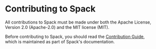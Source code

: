 # Contributing to Spack

All contributions to Spack must be made under both the Apache License,
Version 2.0 (Apache-2.0) and the MIT license (MIT).

Before contributing to Spack, you should read the
[Contribution Guide](https://spack.readthedocs.io/en/latest/contribution_guide.html),
which is maintained as part of Spack's documentation.
